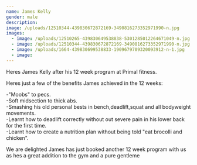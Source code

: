 ```yaml
---
name: James Kelly
gender: male
description:
image: /uploads/12510344-439830672872169-3490816273352971990-n.jpg
images:
  - image: /uploads/12510265-439830649538838-5301285012264671049-n.jpg
  - image: /uploads/12510344-439830672872169-3490816273352971990-n.jpg
  - image: /uploads/1664-439830699538833-1909679709320093912-n-1.jpg
  - image:
---
```



Heres James Kelly after his 12 week program at Primal fitness.

Heres just a few of the benefits James achieved in the 12 weeks:

-"Moobs" to pecs.
<br>-Soft midsection to thick abs.
<br>-Smashing his old personal bests in bench,deadlift,squat and all bodyweight movements.
<br>-Learnt how to deadlift correctly without out severe pain in his lower back for the first time.
<br>-Learnt how to create a nutrition plan without being told "eat brocolli and chicken".

We are delighted James has just booked another 12 week program with us as hes a great addition to the gym and a pure gentleme